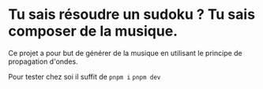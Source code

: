 # Tu sais résoudre un sudoku ? Tu sais composer de la musique.

Ce projet a pour but de générer de la musique en utilisant le principe de propagation d'ondes.

Pour tester chez soi il suffit de `pnpm i` `pnpm dev`
